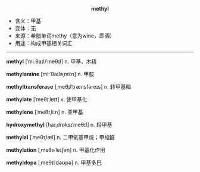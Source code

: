
**<center>methyl</center>**

- <span class="definition">含义：甲基</span>
- <span class="definition">变体：无</span>
- <span class="definition">来源：希腊单词methy（意为wine，即酒）</span>
- <span class="definition">用途：构成甲基相关词汇</span>

---

<span class="vocabulary">**methyl**</span> [ˈmiːθaɪl/ˈmeθɪl] n. 甲基，木精

<span class="vocabulary">**methylamine**</span> [miːˈθaɪləˌmiːn] n. 甲胺

<span class="vocabulary">**methyltransferase**</span> [ˌmeθɪlˈtrænsfəreɪs] n. 转甲基酶

<span class="vocabulary">**methylate**</span> [ˈmeθɪˌleɪt] v. 使甲基化

<span class="vocabulary">**methylene**</span> [ˈmeθɪˌliːn] n. 亚甲基

<span class="vocabulary">**hydroxymethyl**</span> [haɪˌdrɒksɪˈmeθɪl] n. 羟甲基

<span class="vocabulary">**methylal**</span> [ˈmeθɪˌlæl] n. 二甲氧基甲烷；甲缩醛

<span class="vocabulary">**methylation**</span> [ˌmeθəˈleɪʃən] n. 甲基化作用

<span class="vocabulary">**methyldopa**</span> [ˌmeθɪlˈdəʊpə] n. 甲基多巴

